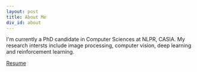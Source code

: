 ```yaml
---
layout: post
title: About Me
div_id: about
---
```


I'm currently a PhD candidate in Computer Sciences at NLPR, CASIA. My research intersts include image processing, computer vision, deep learning and reinforcement learning.

[Resume](resumes/resume_2018.03.pdf)
